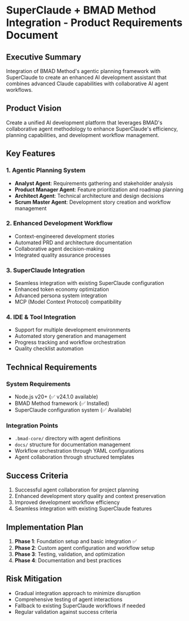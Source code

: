 # SuperClaude + BMAD Method Integration - Product Requirements Document

## Executive Summary
Integration of BMAD Method's agentic planning framework with SuperClaude to create an enhanced AI development assistant that combines advanced Claude capabilities with collaborative AI agent workflows.

## Product Vision
Create a unified AI development platform that leverages BMAD's collaborative agent methodology to enhance SuperClaude's efficiency, planning capabilities, and development workflow management.

## Key Features

### 1. Agentic Planning System
- **Analyst Agent**: Requirements gathering and stakeholder analysis
- **Product Manager Agent**: Feature prioritization and roadmap planning
- **Architect Agent**: Technical architecture and design decisions
- **Scrum Master Agent**: Development story creation and workflow management

### 2. Enhanced Development Workflow
- Context-engineered development stories
- Automated PRD and architecture documentation
- Collaborative agent decision-making
- Integrated quality assurance processes

### 3. SuperClaude Integration
- Seamless integration with existing SuperClaude configuration
- Enhanced token economy optimization
- Advanced persona system integration
- MCP (Model Context Protocol) compatibility

### 4. IDE & Tool Integration
- Support for multiple development environments
- Automated story generation and management
- Progress tracking and workflow orchestration
- Quality checklist automation

## Technical Requirements

### System Requirements
- Node.js v20+ (✅ v24.1.0 available)
- BMAD Method framework (✅ Installed)
- SuperClaude configuration system (✅ Available)

### Integration Points
- `.bmad-core/` directory with agent definitions
- `docs/` structure for documentation management
- Workflow orchestration through YAML configurations
- Agent collaboration through structured templates

## Success Criteria
1. Successful agent collaboration for project planning
2. Enhanced development story quality and context preservation
3. Improved development workflow efficiency
4. Seamless integration with existing SuperClaude features

## Implementation Plan
1. **Phase 1**: Foundation setup and basic integration ✅
2. **Phase 2**: Custom agent configuration and workflow setup
3. **Phase 3**: Testing, validation, and optimization
4. **Phase 4**: Documentation and best practices

## Risk Mitigation
- Gradual integration approach to minimize disruption
- Comprehensive testing of agent interactions
- Fallback to existing SuperClaude workflows if needed
- Regular validation against success criteria